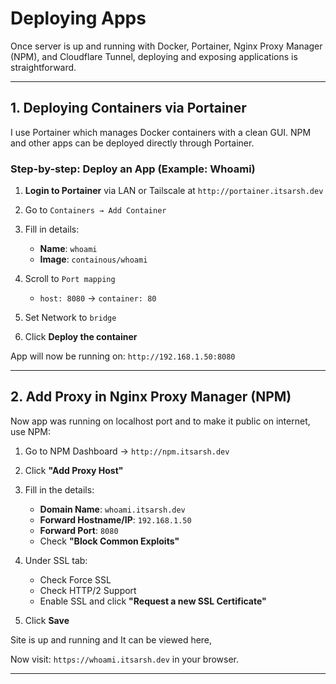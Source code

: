 # Deploying Apps

Once server is up and running with Docker, Portainer, Nginx Proxy Manager (NPM), and Cloudflare Tunnel, deploying and exposing applications is straightforward.

---


## 1. Deploying Containers via Portainer

I use Portainer which manages Docker containers with a clean GUI. NPM and other apps can be deployed directly through Portainer.

### Step-by-step: Deploy an App (Example: Whoami)

1. **Login to Portainer** via LAN or Tailscale at `http://portainer.itsarsh.dev`
2. Go to `Containers → Add Container`
3. Fill in details:

   * **Name**: `whoami`
   * **Image**: `containous/whoami`
4. Scroll to `Port mapping`

   * `host: 8080` → `container: 80`
5. Set Network to `bridge`
6. Click **Deploy the container**

App will now be running on: `http://192.168.1.50:8080`

---

## 2. Add Proxy in Nginx Proxy Manager (NPM)

Now app was running on localhost port and to make it public on internet, use NPM: 

1. Go to NPM Dashboard → `http://npm.itsarsh.dev`
2. Click **"Add Proxy Host"**
3. Fill in the details:

   * **Domain Name**: `whoami.itsarsh.dev`
   * **Forward Hostname/IP**: `192.168.1.50`
   * **Forward Port**: `8080`
   * Check **"Block Common Exploits"**

4. Under SSL tab:
   * Check Force SSL
   * Check HTTP/2 Support
   * Enable SSL and click **"Request a new SSL Certificate"**
5. Click **Save**


Site is up and running and It can be viewed here,

Now visit: `https://whoami.itsarsh.dev` in your browser.

---
